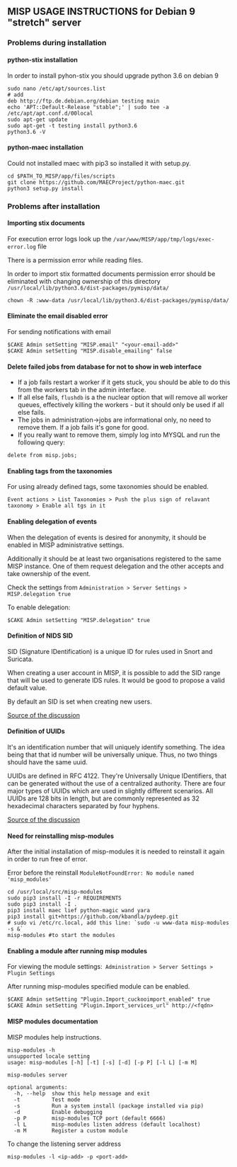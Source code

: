 MISP USAGE INSTRUCTIONS for Debian 9 "stretch" server
-----------------------------------------------------

### Problems during installation
#### python-stix installation
In order to install pyhon-stix you should upgrade python 3.6 on debian 9
```
sudo nano /etc/apt/sources.list
# add
deb http://ftp.de.debian.org/debian testing main
echo 'APT::Default-Release "stable";' | sudo tee -a /etc/apt/apt.conf.d/00local
sudo apt-get update
sudo apt-get -t testing install python3.6
python3.6 -V
```
#### python-maec installation
Could not installed maec with pip3 so installed it with setup.py.
```
cd $PATH_TO_MISP/app/files/scripts
git clone https://github.com/MAECProject/python-maec.git
python3 setup.py install
```

### Problems after installation
#### Importing stix documents
For execution error logs look up the `/var/www/MISP/app/tmp/logs/exec-error.log` file

There is a permission error while reading files.

In order to import stix formatted documents permission error should be eliminated with changing ownership of this directory `/usr/local/lib/python3.6/dist-packages/pymisp/data/`

```
chown -R :www-data /usr/local/lib/python3.6/dist-packages/pymisp/data/
```

#### Eliminate the email disabled error
For sending notifications with email
```
$CAKE Admin setSetting "MISP.email" "<your-email-add>"
$CAKE Admin setSetting "MISP.disable_emailing" false
```

#### Delete failed jobs from database for not to show in web interface
- If a job fails restart a worker if it gets stuck, you should be able to do this from the workers tab in the admin interface.
- If all else fails, `flushdb` is a the nuclear option that will remove all worker queues, effectively killing the workers - but it should only be used if all else fails.
- The jobs in administration->jobs are informational only, no need to remove them. If a job fails it's gone for good.
- If you really want to remove them, simply log into MYSQL and run the following query:
```
delete from misp.jobs;
```
#### Enabling tags from the taxonomies
For using already defined tags, some taxonomies should be enabled.
```
Event actions > List Taxonomies > Push the plus sign of relavant taxonomy > Enable all tgs in it
```

#### Enabling delegation of events
When the delegation of events is desired for anonymity, it should be enabled in MISP administrative settings.

Additionally it should be at least two organisations registered to the same MISP instance. One of them request delegation and the other accepts and take ownership of the event.

Check the settings from `Administration > Server Settings > MISP.delegation true`

To enable delegation:

```
$CAKE Admin setSetting "MISP.delegation" true
```
#### Definition of NIDS SID
SID (Signature IDentification) is a unique ID for rules used in Snort and Suricata.

When creating a user account in MISP, it is possible to add the SID range that will be used to generate IDS rules. It would be good to propose a valid default value.

By default an SID is set when creating new users.

[Source of the discussion](https://github.com/MISP/MISP/issues/538)

#### Definition of UUIDs

It's an identification number that will uniquely identify something. The idea being that that id number will be universally unique. Thus, no two things should have the same uuid.

UUIDs are defined in RFC 4122. They're Universally Unique IDentifiers, that can be generated without the use of a centralized authority. There are four major types of UUIDs which are used in slightly different scenarios. All UUIDs are 128 bits in length, but are commonly represented as 32 hexadecimal characters separated by four hyphens.

[Source of the discussion](https://stackoverflow.com/questions/292965/what-is-a-uuid)

#### Need for reinstalling misp-modules

After the initial installation of misp-modules it is needed to reinstall it again in order to run free of error.

Error before the reinstall `ModuleNotFoundError: No module named 'misp_modules'`

```
cd /usr/local/src/misp-modules
sudo pip3 install -I -r REQUIREMENTS
sudo pip3 install -I .
pip3 install maec lief python-magic wand yara
pip3 install git+https://github.com/kbandla/pydeep.git
# sudo vi /etc/rc.local, add this line: `sudo -u www-data misp-modules -s &`
misp-modules #to start the modules
```


#### Enabling a module after running misp modules

For viewing the module settings:` Administration > Server Settings > Plugin Settings`

After running misp-modules specified module can be enabled.

```
$CAKE Admin setSetting "Plugin.Import_cuckooimport_enabled" true
$CAKE Admin setSetting "Plugin.Import_services_url" http://<fqdn>
```

#### MISP modules documentation


MISP modules help instructions.

```
misp-modules -h
unsupported locale setting
usage: misp-modules [-h] [-t] [-s] [-d] [-p P] [-l L] [-m M]

misp-modules server

optional arguments:
  -h, --help  show this help message and exit
  -t          Test mode
  -s          Run a system install (package installed via pip)
  -d          Enable debugging
  -p P        misp-modules TCP port (default 6666)
  -l L        misp-modules listen address (default localhost)
  -m M        Register a custom module
```

To change the listening server address
```
misp-modules -l <ip-add> -p <port-add>
```
